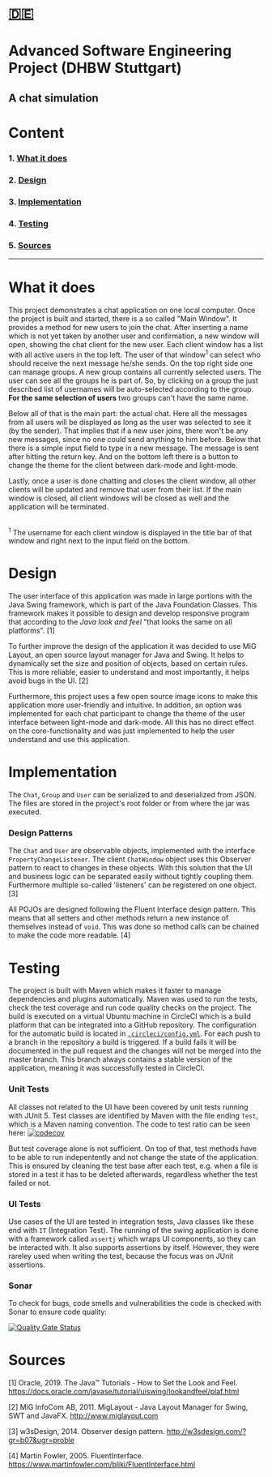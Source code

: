 # [:de:](DOCUMENTATION_de.md)

# Advanced Software Engineering Project (DHBW Stuttgart)
## A chat simulation


# Content
### 1. [What it does](#What-it-does)
### 2. [Design](#Design)
### 3. [Implementation](#Implementation)
### 4. [Testing](#Testing)
### 5. [Sources](#Sources)

-----

# What it does

This project demonstrates a chat application on one local computer. Once the project is built and started, there is a so called "Main Window". It provides a method for new users to join the chat. After inserting a name which is not yet taken by another user and confirmation, a new window will open, showing the chat client for the new user.
Each client window has a list with all active users in the top left. The user of that window<sup>1</sup> can select who should receive the next message he/she sends.
On the top right side one can manage groups. A new group contains all currently selected users. The user can see all the groups he is part of. So, by clicking on a group the just described list of usernames will be auto-selected according to the group. **For the same selection of users** two groups can't have the same name.

Below all of that is the main part: the actual chat. Here all the messages from all users will be displayed as long as the user was selected to see it (by the sender). That implies that if a new user joins, there won't be any new messages, since no one could send anything to him before.
Below that there is a simple input field to type in a new message. The message is sent after hitting the return key. 
And on the bottom left there is a button to change the theme for the client between dark-mode and light-mode. 

Lastly, once a user is done chatting and closes the client window, all other clients will be updated and remove that user from their list. If the main window is closed, all client windows will be closed as well and the application will be terminated.

<br/>
<sup>1</sup>
The username for each client window is displayed in the title bar of that window and right next to the input field on the bottom.

# Design
The user interface of this application was made in large portions with the Java Swing framework, which is part of the Java Foundation Classes. This framework makes it possible to design and develop responsive program that according to the *Java look and feel* "that looks the same on all platforms". [1]

To further improve the design of the application it was decided to use MiG Layout, an open source layout manager for Java and Swing. It helps to dynamically set the size and position of objects, based on certain rules. This is more reliable, easier to understand and most importantly, it helps avoid bugs in the UI. [2]

Furthermore, this project uses a few open source image icons to make this application more user-friendly and intuitive. In addition, an option was implemented for each chat participant to change the theme of the user interface between light-mode and dark-mode. All this has no direct effect on the core-functionality and was just implemented to help the user understand and use this application.

# Implementation
 The `Chat`, `Group` and `User` can be serialized to and deserialized from JSON. The files are stored in the project's root folder or from where the jar was executed.

### Design Patterns
 The `Chat` and `User` are observable objects, implemented with the interface `PropertyChangeListener`. The client `ChatWindow` object uses this Observer pattern to react to changes in these objects. With this solution that the UI and business logic can be separated easily without tightly coupling them. Furthermore multiple so-called 'listeners' can be registered on one object. [3]

All POJOs are designed following the Fluent Interface design pattern. This means that all setters and other methods return a new instance of themselves instead of `void`. This was done so method calls can be chained to make the code more readable. [4]

# Testing

The project is built with Maven which makes it faster to manage dependencies and plugins automatically. Maven was used to run the tests, check the test coverage and run code quality checks on the project. The build is executed on a virtual Ubuntu machine in CircleCI which is a build platform that can be integrated into a GitHub repository. The configuration for the automatic build is located in [`.circleci/config.yml`](.circleci/config.yml). For each push to a branch in the repository a build is triggered. If a build fails it will be documented in the pull request and the changes will not be merged into the master branch. This branch always contains a stable version of the application, meaning it was successfully tested in CircleCI.

### Unit Tests

All classes not related to the UI have been covered by unit tests running with JUnit 5. Test classes are identified by Maven with the file ending `Test`, which is a Maven naming convention. The code to test ratio can be seen here: [![codecov](https://codecov.io/gh/ingokuba/swing-chat/branch/master/graph/badge.svg)](https://codecov.io/gh/ingokuba/swing-chat)

But test coverage alone is not sufficient. On top of that, test methods have to be able to run indepentently and not change the state of the application. This is ensured by cleaning the test base after each test, e.g. when a file is stored in a test it has to be deleted afterwards, regardless whether the test failed or not.

### UI Tests

Use cases of the UI are tested in integration tests, Java classes like these end with `IT` (Integration Test). The running of the swing application is done with a framework called `assertj` which wraps UI components, so they can be interacted with. It also supports assertions by itself. However, they were rareley used when writing the test, because the focus was on JUnit assertions.

### Sonar

To check for bugs, code smells and vulnerabilities the code is checked with Sonar to ensure code quality: 

[![Quality Gate Status](https://sonarcloud.io/api/project_badges/measure?project=ingokuba_swing-chat&metric=alert_status)](https://sonarcloud.io/dashboard?id=ingokuba_swing-chat)


# Sources
[1] Oracle, 2019. The Java™ Tutorials - How to Set the Look and Feel. https://docs.oracle.com/javase/tutorial/uiswing/lookandfeel/plaf.html

[2] MiG InfoCom AB, 2011. MigLayout - Java Layout Manager for Swing, SWT and JavaFX. http://www.miglayout.com

[3] w3sDesign, 2014. Observer design pattern. http://w3sdesign.com/?gr=b07&ugr=proble

[4] Martin Fowler, 2005. FluentInterface. https://www.martinfowler.com/bliki/FluentInterface.html
